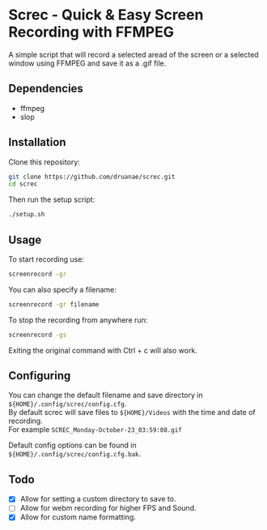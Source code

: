 # Screc - Quick & Easy Screen Recording with FFMPEG
A simple script that will record a selected aread of the screen or a selected window using FFMPEG and save it as a .gif file.

## Dependencies

* ffmpeg
* slop

## Installation
Clone this repository:
```bash
git clone https://github.com/druanae/screc.git
cd screc
```
Then run the setup script:
```bash
./setup.sh
```

## Usage
To start recording use:
```bash
screenrecord -gr
```
You can also specify a filename:
```bash
screenrecord -gr filename
```

To stop the recording from anywhere run:
```bash
screenrecord -gs
```
Exiting the original command with Ctrl + c will also work.

## Configuring
You can change the default filename and save directory in `${HOME}/.config/screc/config.cfg`.  
By default screc will save files to `${HOME}/Videos` with the time and date of recording.  
For example `SCREC_Monday-October-23_03:59:08.gif`  

Default config options can be found in `${HOME}/.config/screc/config.cfg.bak`.

## Todo
- [x] Allow for setting a custom directory to save to.
- [ ] Allow for webm recording for higher FPS and Sound.
- [x] Allow for custom name formatting.
